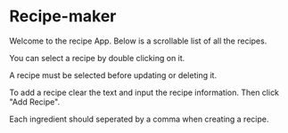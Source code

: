 # Recipe-maker
Welcome to the recipe App. Below is a scrollable list of all
the recipes.

You can select a recipe by double clicking on it.

A recipe must be selected before updating or deleting it.

To add a recipe clear the text and input the recipe information. Then click "Add Recipe".

Each ingredient should seperated by a comma when creating a recipe.
